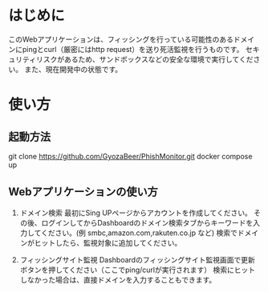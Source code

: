 # はじめに
このWebアプリケーションは、フィッシングを行っている可能性のあるドメインにpingとcurl（厳密にはhttp request）を送り死活監視を行うものです。
セキュリティリスクがあるため、サンドボックスなどの安全な環境で実行してください。
また、現在開発中の状態です。

# 使い方
## 起動方法
git clone https://github.com/GyozaBeer/PhishMonitor.git 
docker compose up

## Webアプリケーションの使い方
1. ドメイン検索
最初にSing UPページからアカウントを作成してください。
その後、ログインしてからDashboardのドメイン検索タブからキーワードを入力してください。(例 smbc,amazon.com,rakuten.co.jp など)
検索でドメインがヒットしたら、監視対象に追加してください。

1. フィッシングサイト監視
Dashboardのフィッシングサイト監視画面で更新ボタンを押してください（ここでping/curlが実行されます）
検索にヒットしなかった場合は、直接ドメインを入力することもできます。

